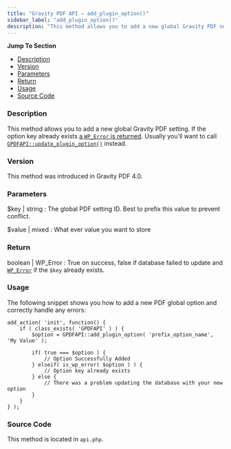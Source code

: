 ```yaml
---
title: "Gravity PDF API – add_plugin_option()"
sidebar_label: "add_plugin_option()"
description: "This method allows you to add a new global Gravity PDF setting. Usually you'll want to call GPDFAPI::update_plugin_option() instead. "
---
```


**Jump To Section**

* [Description](#description)
* [Version](#version)
* [Parameters](#parameters)
* [Return](#return)
* [Usage](#usage)
* [Source Code](#source-code)

### Description 

This method allows you to add a new global Gravity PDF setting. If the option key already exists [a `WP_Error` is returned](https://codex.wordpress.org/Class_Reference/WP_Error). Usually you'll want to call [`GPDFAPI::update_plugin_option()`](api_update_plugin_option.md) instead. 

### Version 

This method was introduced in Gravity PDF 4.0.

### Parameters 

$key | string
:    The global PDF setting ID. Best to prefix this value to prevent conflict.

$value | mixed
:    What ever value you want to store

### Return 

boolean | WP_Error
:    True on success, false if database failed to update and [`WP_Error`](https://codex.wordpress.org/Class_Reference/WP_Error) if the `$key` already exists.

### Usage 

The following snippet shows you how to add a new PDF global option and correctly handle any errors:

```.language-php
add_action( 'init', function() {
	if ( class_exists( 'GPDFAPI' ) ) {
		$option = GPDFAPI::add_plugin_option( 'prefix_option_name', 'My Value' );

		if( true === $option ) {
			// Option Successfully Added
		} elseif( is_wp_error( $option ) ) {
			// Option key already exists 
		} else {
			// There was a problem updating the database with your new option
		}
	}
} );

```

### Source Code 

This method is located in `api.php`.